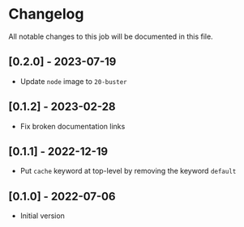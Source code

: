 # Changelog
All notable changes to this job will be documented in this file.

## [0.2.0] - 2023-07-19
* Update `node` image to `20-buster`

## [0.1.2] - 2023-02-28
* Fix broken documentation links

## [0.1.1] - 2022-12-19
* Put `cache` keyword at top-level by removing the keyword `default`

## [0.1.0] - 2022-07-06
* Initial version